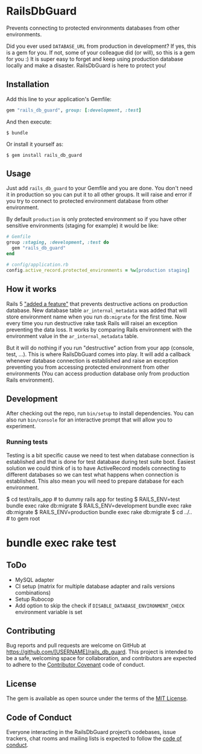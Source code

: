 # RailsDbGuard

Prevents connecting to protected environments databases from other environments.

Did you ever used `DATABASE_URL` from production in development? If yes, this is a gem for you. If not, some of your colleague did (or will), so this is a gem for you :)
It is super easy to forget and keep using production database locally and make a disaster. RailsDbGuard is here to protect you!

## Installation

Add this line to your application's Gemfile:

```ruby
gem "rails_db_guard", group: [:development, :test]
```

And then execute:

    $ bundle

Or install it yourself as:

    $ gem install rails_db_guard

## Usage

Just add `rails_db_guard` to your Gemfile and you are done. You don't need it in production so you can put it to all other groups.  It will raise and error if you try to connect to protected environment database from other environment.

By default `production` is only protected environment so if you have other sensitive environments (staging for example) it would be like:

```ruby
# Gemfile
group :staging, :development, :test do
  gem "rails_db_guard"
end
```

```ruby
# config/application.rb
config.active_record.protected_environments = %w[production staging]
```

## How it works

Rails 5 ["added a feature"](https://github.com/rails/rails/pull/22967) that prevents destructive actions on production database. New database table `ar_internal_metadata` was added that will store environment name when you run `db:migrate` for the first time.
Now every time you run destructive rake task Rails will raisei an exception  preventing the data loss. It works by comparing Rails environment with the environment value in the `ar_internal_metadata` table.

But it will do nothing if you run "destructive" action from your app (console, test, ...). This is where RailsDbGuard comes into play. It will add a callback whenever database connection is established and raise an exception preventing you from accessing protected environment from other environments (You can access production database only from production Rails environment).

## Development

After checking out the repo, run `bin/setup` to install dependencies. You can also run `bin/console` for an interactive prompt that will allow you to experiment.

### Running tests

Testing is a bit specific cause we need to test when database connection is established and that is done for test database during test suite boot. Easiest solution we could think of is to have ActiveRecord models connecting to different databases so we can test what happens when connection is established. This also mean you will need to prepare database for each environment.

  $ cd test/rails_app # to dummy rails app for testing
  $ RAILS_ENV=test bundle exec rake db:migrate
  $ RAILS_ENV=development bundle exec rake db:migrate
  $ RAILS_ENV=production bundle exec rake db:migrate
  $ cd ../.. # to gem root
  # bundle exec rake test

## ToDo

* MySQL adapter
* CI setup (matrix for multiple database adapter and rails versions combinations)
* Setup Rubocop
* Add option to skip the check if `DISABLE_DATABASE_ENVIRONMENT_CHECK` environment variable is set

## Contributing

Bug reports and pull requests are welcome on GitHub at https://github.com/[USERNAME]/rails_db_guard. This project is intended to be a safe, welcoming space for collaboration, and contributors are expected to adhere to the [Contributor Covenant](http://contributor-covenant.org) code of conduct.

## License

The gem is available as open source under the terms of the [MIT License](https://opensource.org/licenses/MIT).

## Code of Conduct

Everyone interacting in the RailsDbGuard project’s codebases, issue trackers, chat rooms and mailing lists is expected to follow the [code of conduct](https://github.com/[USERNAME]/rails_db_guard/blob/master/CODE_OF_CONDUCT.md).
